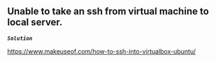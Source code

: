 ## Unable to take an ssh from virtual machine to local server.
_**`Solution`**_

https://www.makeuseof.com/how-to-ssh-into-virtualbox-ubuntu/
